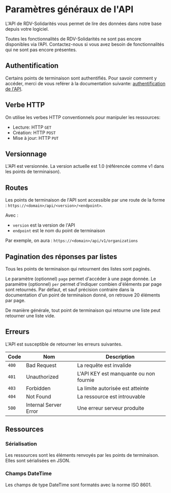 # Paramètres généraux de l'API

L'API de RDV-Solidarités vous permet de lire des données dans notre base depuis votre logiciel.

Toutes les fonctionnalités de RDV-Solidarités ne sont pas encore disponibles via l’API. Contactez-nous si vous avez besoin de fonctionnalités qui ne sont pas encore présentes.

## Authentification

Certains points de terminaison sont authentifiés. Pour savoir comment y accéder, merci de vous reférer à la documentation suivante: [authentification de l'API](https://rdv-solidarites.gitbook.io/guides-pour-rdv-solidarites/tech/api-interconnexions-entrantes/authentification-and-permissions).

## Verbe HTTP

On utilise les verbes HTTP conventionnels pour manipuler les ressources:

- Lecture: HTTP `GET`
- Création: HTTP `POST`
- Mise à jour: HTTP `PUT`

## Versionnage

L'API est versionnée. La version actuelle est 1.0 (référencée comme v1 dans les points de terminaison).

## Routes

Les points de terminaison de l'API sont accessible par une route de la forme : `https://<domain>/api/<version>/<endpoint>`.

Avec :

- `version` est la version de l'API
- `endpoint` est le nom du point de terminaison

Par exemple, on aura : `https://<domain>/api/v1/organizations`

## Pagination des réponses par listes

Tous les points de terminaison qui retournent des listes sont paginés.

Le paramètre (optionnel) `page` permet d'accéder à une page donnée. Le paramètre (optionnel) `per` permet d'indiquer combien d'éléments par page sont retournés. Par défaut, et sauf précision contraire dans la documentation d'un point de terminaison donné, on retrouve 20 éléments par page.

De manière générale, tout point de terminaison qui retourne une liste peut retourner une liste vide.

## Erreurs

L'API est susceptible de retourner les erreurs suivantes.

| Code  | Nom                   | Description                            |
| ----  | --------              | --------                               |
| `400` | Bad Request           | La requête est invalide                |
| `401` | Unauthorized          | L'API KEY est manquante ou non fournie |
| `403` | Forbidden             | La limite autorisée est atteinte       |
| `404` | Not Found             | La ressource est introuvable           |
| `500` | Internal Server Error | Une erreur serveur produite            |

## Ressources

### Sérialisation

Les ressources sont les éléments renvoyés par les points de terminaison. Elles sont sérialisées en JSON.

### Champs DateTime

Les champs de type DateTime sont formatés avec la norme ISO 8601.
